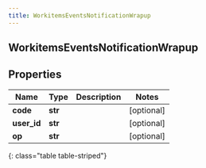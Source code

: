 ```yaml
---
title: WorkitemsEventsNotificationWrapup
---
```

## WorkitemsEventsNotificationWrapup

## Properties

|Name | Type | Description | Notes|
|------------ | ------------- | ------------- | -------------|
| **code** | **str** |  | [optional] |
| **user_id** | **str** |  | [optional] |
| **op** | **str** |  | [optional] |
{: class="table table-striped"}


